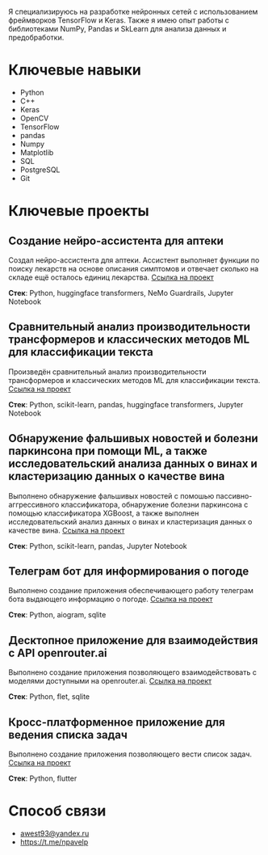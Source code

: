 Я специализируюсь на разработке нейронных сетей с использованием фреймворков TensorFlow и Keras. Также я имею опыт работы с библиотеками NumPy, Pandas и SkLearn для анализа данных и предобработки.

<h1><b>Ключевые навыки</b></h1>

  - Python
  - C++
  - Keras
  - OpenCV
  - TensorFlow
  - pandas
  - Numpy
  - Matplotlib
  - SQL
  - PostgreSQL
  - Git

<h1><b>Ключевые проекты</b></h1>

  <h2><b>Создание нейро-ассистента для аптеки</b></h2>
  
  Создал нейро-ассистента для аптеки. Ассистент выполняет функции по поиску лекарств на основе описания симптомов и отвечает сколько на складе ещё осталось единиц лекарства. [Ссылка на проект](https://github.com/awest93/RAG-with-NeMo-guardrails)

  <b>Стек</b>: Python, huggingface transformers, NeMo Guardrails, Jupyter Notebook
  
  <h2><b>Сравнительный анализ производительности трансформеров и классических методов ML для классификации текста</b></h2>
  
  Произведён сравнительный анализ производительности трансформеров и классических методов ML для классификации текста. [Ссылка на проект](https://github.com/awest93/comparative_study_of_transformers_and_classic_ML_methods_for_text_classification)

  <b>Стек</b>: Python, scikit-learn, pandas, huggingface transformers, Jupyter Notebook
  
  <h2><b>Обнаружение фальшивых новостей и болезни паркинсона при помощи ML, а также исследовательский анализа данных о винах и кластеризацию данных о качестве вина</b></h2>
  
  Выполнено обнаружение фальшивых новостей с помошью пассивно-аггрессивного классификатора, обнаружение болезни паркинсона с помощью классификатора XGBoost, а также выполнен исследовательский анализ данных о винах и кластеризация данных о качестве вина. [Ссылка на проект](https://github.com/awest93/classification-tasks-and-EDA-example)
  
  <b>Стек</b>: Python, scikit-learn, pandas, Jupyter Notebook

  <h2><b>Телеграм бот для информирования о погоде</b></h2>
  
  Выполнено создание приложения обеспечивающего работу телеграм бота выдающего информацию о погоде. [Ссылка на проект](https://github.com/awest93/test_weather_bot)
  
  <b>Стек</b>: Python, aiogram, sqlite

  <h2><b>Десктопное приложение для взаимодействия с API openrouter.ai</b></h2>
  
  Выполнено создание приложения позволяющего взаимодействовать с моделями доступными на openrouter.ai. [Ссылка на проект](https://github.com/awest93/desktop-ai)
  
  <b>Стек</b>: Python, flet, sqlite

  <h2><b>Кросс-платформенное приложение для ведения списка задач</b></h2>
  
  Выполнено создание приложения позволяющего вести список задач. [Ссылка на проект](https://github.com/awest93/simple-flutter-tasklist)
  
  <b>Стек</b>: Python, flutter

<h1><b>Способ связи</b></h1>

  - awest93@yandex.ru
  - https://t.me/npavelp

<!--
**awest93/awest93** is a ✨ _special_ ✨ repository because its `README.md` (this file) appears on your GitHub profile.

Here are some ideas to get you started:

- 🔭 I’m currently working on ...
- 🌱 I’m currently learning ...
- 👯 I’m looking to collaborate on ...
- 🤔 I’m looking for help with ...
- 💬 Ask me about ...
- 📫 How to reach me: ...
- 😄 Pronouns: ...
- ⚡ Fun fact: ...
-->
